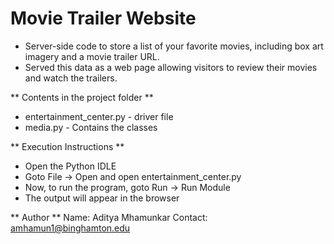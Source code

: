 # Movie Trailer Website

- Server-side code to store a list of your favorite movies, including box art imagery and a movie trailer URL.
- Served this data as a web page allowing visitors to review their movies and watch the trailers.

** Contents in the project folder **
- entertainment_center.py - driver file
- media.py - Contains the classes

** Execution Instructions **
- Open the Python IDLE
- Goto File -> Open and open entertainment_center.py
- Now, to run the program, goto Run -> Run Module
- The output will appear in the browser

** Author **
Name: Aditya Mhamunkar
Contact: amhamun1@binghamton.edu
